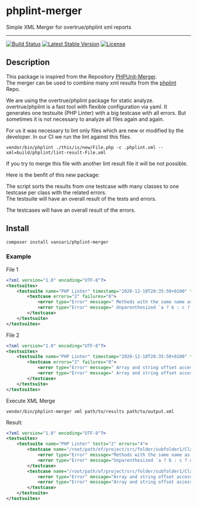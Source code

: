 # phplint-merger
Simple XML Merger for overtrue/phplint xml reports
______
[![Build Status](https://travis-ci.com/vansari/phplint-merger.svg?branch=main)](https://travis-ci.com/vansari/phplint-merger)
[![Latest Stable Version](https://poser.pugx.org/vansari/phplint-merger/v)](//packagist.org/packages/vansari/phplint-merger)
[![License](https://poser.pugx.org/vansari/phplint-merger/license)](//packagist.org/packages/vansari/phplint-merger)

## Description

This package is inspired from the Repository [PHPUnit-Merger](https://github.com/Nimut/phpunit-merger).  
The merger can be used to combine many xml results from the [phplint](https://github.com/overtrue/phplint) Repo.

We are using the overtrue/phplint package for static analyze.
overtrue/phplint is a fast tool with flexible configuration via yaml. It generates one testsuite (PHP Linter) with a big testcase with all errors.
But sometimes it is not necessary to analyze all files again and again.

For us it was necessary to lint only files which are new or modified by the developer.
In our CI we run the lint against this files.

````shell
vendor/bin/phplint ./this/is/new/File.php -c .phplint.xml --xml=build/phplint/lint-result-File.xml
````

If you try to merge this file with another lint result file it will be not possible.

Here is the benfit of this new package:

The script sorts the results from one testcase with many classes to one testcase per class with the related errors.  
The testsuite will have an overall result of the tests and errors.

The testcases will have an overall result of the errors.

## Install
````
composer install vansari/phplint-merger
````

### Example
File 1
```xml
<?xml version="1.0" encoding="UTF-8"?>
<testsuites>
    <testsuite name="PHP Linter" timestamp="2020-12-10T20:35:50+0100" time="1 sec" tests="1" errors="2">
        <testcase errors="2" failures="0">
            <error type="Error" message=" Methods with the same name as their class will not be constructors in line 3">/root/path/of/project/src/folder/subfolder1/Class1.php</error>
            <error type="Error" message=" Unparenthesized `a ? b : c ? d : e` is deprecated. Use either `(a ? b : c) ? d : e` or `a ? b : (c ? d : e)` in line 140">/root/path/of/project/src/folder/subfolder1/Class1.php</error>
        </testcase>
    </testsuite>
</testsuites>
```

File 2
```xml
<?xml version="1.0" encoding="UTF-8"?>
<testsuites>
    <testsuite name="PHP Linter" timestamp="2020-12-10T20:35:50+0100" time="1 sec" tests="1" errors="2">
        <testcase errors="2" failures="0">
            <error type="Error" message=" Array and string offset access syntax with curly braces is deprecated in line 91">/root/path/of/project/src/folder/subfolder1/Class2.php</error>
            <error type="Error" message=" Array and string offset access syntax with curly braces is deprecated in line 8">/root/path/of/project/src/folder/subfolder1/Class2.php</error>
        </testcase>
    </testsuite>
</testsuites>
```
Execute XML Merge
```shell
vendor/bin/phplint-merger xml path/to/results path/to/output.xml
```

Result:
```xml
<?xml version="1.0" encoding="UTF-8"?>
<testsuites>
    <testsuite name="PHP Linter" tests="2" errors="4">
        <testcase name="/root/path/of/project/src/folder/subfolder1/Class1.php" errors="2" failures="0">
            <error type="Error" message="Methods with the same name as their class will not be constructors in line 3"/>
            <error type="Error" message="Unparenthesized `a ? b : c ? d : e` is deprecated. Use either `(a ? b : c) ? d : e` or `a ? b : (c ? d : e)` in line 140"/>
        </testcase>
        <testcase name="/root/path/of/project/src/folder/subfolder1/Class2.php" errors="2" failures="0">
            <error type="Error" message="Array and string offset access syntax with curly braces is deprecated in line 91"/>
            <error type="Error" message="Array and string offset access syntax with curly braces is deprecated in line 8"/>
        </testcase>
    </testsuite>
</testsuites>

```
